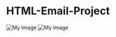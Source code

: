 # HTML-Email-Project
![My Image](html_email_template_desktop.png)
![My Image](html_email_template_mobile.png)
